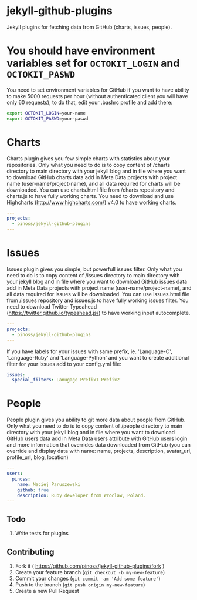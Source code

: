 jekyll-github-plugins
=====================

Jekyll plugins for fetching data from GitHub (charts, issues, people).

# You should have environment variables set for `OCTOKIT_LOGIN` and `OCTOKIT_PASWD`

You need to set environment variables for GitHub if you want to have ability to make 5000 requests per hour (without authenticated client you will have only 60 requests), to do that, edit your .bashrc profile and add there:

```bash
export OCTOKIT_LOGIN=your-name
export OCTOKIT_PASWD=your-paswd
```

# Charts

Charts plugin gives you few simple charts with statistics about your repositories. Only what you need to do is to copy content of /charts directory to main directory with your jekyll blog and in file where you want to download GitHub charts data add in Meta Data projects with project name (user-name/project-name), and all data required for charts will be downloaded. You can use charts.html file from /charts repository and charts.js to have fully working charts. You need to download and use Highcharts (<http://www.highcharts.com/>) v4.0 to have working charts.

```yaml
---
projects:
  - pinoss/jekyll-github-plugins
---
```

# Issues

Issues plugin gives you simple, but powerfull issues filter. Only what you need to do is to copy content of /issues directory to main directory with your jekyll blog and in file where you want to download GitHub issues data add in Meta Data projects with project name (user-name/project-name), and all data required for issues will be downloaded. You can use issues.html file from /issues repository and issues.js to have fully working issues filter. You need to download Twitter Typeahead (<https://twitter.github.io/typeahead.js/>) to have working input autocomplete.

```yaml
---
projects:
  - pinoss/jekyll-github-plugins
---
```

If you have labels for your issues with same prefix, ie. 'Language-C', 'Language-Ruby' and 'Language-Python' and you want to create additional filter for your issues add to your config.yml file:

```yml
issues:
  special_filters: Lanugage Prefix1 Prefix2
```

# People

People plugin gives you ability to git more data about people from GitHub. Only what you need to do is to copy content of /people directory to main directory with your jekyll blog and in file where you want to download GitHub users data add in Meta Data users attribute with GitHub users login and more information that overrides data downloaded from GitHub (you can override and display data with name: name, projects, description, avatar\_url, profile\_url, blog, location)

```yaml
---
users:
  pinoss:
    name: Maciej Paruszewski
    github: true
    description: Ruby developer from Wroclaw, Poland.
---
```
   
   
## Todo

1. Write tests for plugins

## Contributing

1. Fork it ( https://github.com/pinoss/jekyll-github-plugins/fork )
2. Create your feature branch (`git checkout -b my-new-feature`)
3. Commit your changes (`git commit -am 'Add some feature'`)
4. Push to the branch (`git push origin my-new-feature`)
5. Create a new Pull Request
